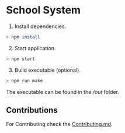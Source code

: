 # School System

1. Install dependencies.

```sh
> npm install
```

2. Start application.

```sh
> npm start
```

3. Build executable (optional).

```sh
> npm run make
```

The executable can be found in the _/out_ folder.

## Contributions
For Contributing check the [Contributing.md](./Contributing.md).